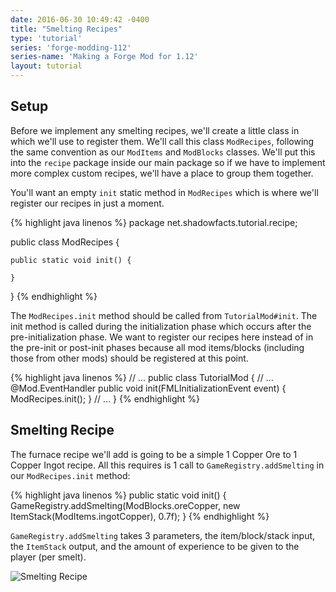 ```yaml
---
date: 2016-06-30 10:49:42 -0400
title: "Smelting Recipes"
type: 'tutorial'
series: 'forge-modding-112'
series-name: 'Making a Forge Mod for 1.12'
layout: tutorial
---
```


## Setup
Before we implement any smelting recipes, we'll create a little class in which we'll use to register them. We'll call this class `ModRecipes`, following the same convention as our `ModItems` and `ModBlocks` classes. We'll put this into the `recipe` package inside our main package so if we have to implement more complex custom recipes, we'll have a place to group them together.

You'll want an empty `init` static method in `ModRecipes` which is where we'll register our recipes in just a moment.

{% highlight java linenos %}
package net.shadowfacts.tutorial.recipe;

public class ModRecipes {
	
	public static void init() {

	}

}
{% endhighlight %}

The `ModRecipes.init` method should be called from `TutorialMod#init`. The init method is called during the initialization phase which occurs after the pre-initialization phase. We want to register our recipes here instead of in the pre-init or post-init phases because all mod items/blocks (including those from other mods) should be registered at this point.

{% highlight java linenos %}
// ...
public class TutorialMod {
	// ...
	@Mod.EventHandler
	public void init(FMLInitializationEvent event) {
		ModRecipes.init();
	}
	// ...
}
{% endhighlight %}

## Smelting Recipe
The furnace recipe we'll add is going to be a simple 1 Copper Ore to 1 Copper Ingot recipe. All this requires is 1 call to `GameRegistry.addSmelting` in our `ModRecipes.init` method:

{% highlight java linenos %}
public static void init() {
	GameRegistry.addSmelting(ModBlocks.oreCopper, new ItemStack(ModItems.ingotCopper), 0.7f);
}
{% endhighlight %}

`GameRegistry.addSmelting` takes 3 parameters, the item/block/stack input, the `ItemStack` output, and the amount of experience to be given to the player (per smelt).

![Smelting Recipe](http://i.imgur.com/aU1ZiqG.png)
